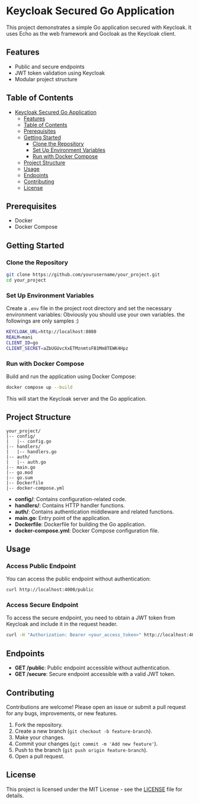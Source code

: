 
# Keycloak Secured Go Application

This project demonstrates a simple Go application secured with Keycloak. It uses Echo as the web framework and Gocloak as the Keycloak client.

## Features

- Public and secure endpoints
- JWT token validation using Keycloak
- Modular project structure

## Table of Contents

- [Keycloak Secured Go Application](#keycloak-secured-go-application)
  - [Features](#features)
  - [Table of Contents](#table-of-contents)
  - [Prerequisites](#prerequisites)
  - [Getting Started](#getting-started)
    - [Clone the Repository](#clone-the-repository)
    - [Set Up Environment Variables](#set-up-environment-variables)
    - [Run with Docker Compose](#run-with-docker-compose)
  - [Project Structure](#project-structure)
  - [Usage](#usage)
  - [Endpoints](#endpoints)
  - [Contributing](#contributing)
  - [License](#license)

## Prerequisites

- Docker
- Docker Compose

## Getting Started

### Clone the Repository

```sh
git clone https://github.com/yourusername/your_project.git
cd your_project
```

### Set Up Environment Variables

Create a `.env` file in the project root directory and set the necessary environment variables:
Obviously you should use your own variables. the followings are only samples :)

```sh
KEYCLOAK_URL=http://localhost:8080
REALM=mani
CLIENT_ID=go
CLIENT_SECRET=aZbUGUvcXxETMznmtsFB1Mm8TEWK4Hpz
```

### Run with Docker Compose

Build and run the application using Docker Compose:

```sh
docker compose up --build
```

This will start the Keycloak server and the Go application.

## Project Structure

```
your_project/
|-- config/
|   |-- config.go
|-- handlers/
|   |-- handlers.go
|-- auth/
|   |-- auth.go
|-- main.go
|-- go.mod
|-- go.sum
|-- Dockerfile
|-- docker-compose.yml
```

- **config/**: Contains configuration-related code.
- **handlers/**: Contains HTTP handler functions.
- **auth/**: Contains authentication middleware and related functions.
- **main.go**: Entry point of the application.
- **Dockerfile**: Dockerfile for building the Go application.
- **docker-compose.yml**: Docker Compose configuration file.

## Usage

### Access Public Endpoint

You can access the public endpoint without authentication:

```sh
curl http://localhost:4000/public
```

### Access Secure Endpoint

To access the secure endpoint, you need to obtain a JWT token from Keycloak and include it in the request header.

```sh
curl -H "Authorization: Bearer <your_access_token>" http://localhost:4000/secure
```

## Endpoints

- **GET /public**: Public endpoint accessible without authentication.
- **GET /secure**: Secure endpoint accessible with a valid JWT token.

## Contributing

Contributions are welcome! Please open an issue or submit a pull request for any bugs, improvements, or new features.

1. Fork the repository.
2. Create a new branch (`git checkout -b feature-branch`).
3. Make your changes.
4. Commit your changes (`git commit -m 'Add new feature'`).
5. Push to the branch (`git push origin feature-branch`).
6. Open a pull request.

## License

This project is licensed under the MIT License - see the [LICENSE](LICENSE) file for details.
